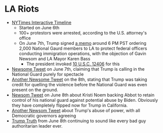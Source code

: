 # LA Riots
- [NYTimes Interactive Timeline](https://www.nytimes.com/interactive/2025/06/08/us/la-immigration-protests-photos-map.html)
	- Started on June 6th
	- 100+ protestors were arrested, according to the U.S. attorney's office
	- On June 7th, Trump signed [a memo](https://www.whitehouse.gov/presidential-actions/2025/06/department-of-defense-security-for-the-protection-of-department-of-homeland-security-functions/) around 6 PM PST ordering 2,000 National Gaurd members to LA to protect federal officers conducting immigration operations, with the objection of Gavin Newsom and LA Mayor Karen Bass
		- The president invoked [10 U.S.C. 12406](https://www.law.cornell.edu/uscode/text/10/12406) for this
- [Newsome Tweet](https://x.com/GavinNewsom/status/1931540820517360125) on June 7th, claiming that Trump is calling in the National Guard purely for spectacle
- [Another Newsome Tweet](https://x.com/GavinNewsom/status/1931723070684995621) on the 8th, stating that Trump was taking credit for quelling the violence before the National Guard was even present on the ground.
- [Newsom Tweet](https://x.com/GavinNewsom/status/1931699991082647959) on June 8th about Kristi Noem backing Abbot to retain control of his national guard against potential abuse by Biden. Obviously they have completely flipped now for Trump in California.
- [Another Newsom Tweet](https://x.com/GavinNewsom/status/1931823848879726674) about Trump's abuse of power, with all Democratic governors agreeing
- [Trump Truth](https://truthsocial.com/@realDonaldTrump/posts/114649780431129598) from June 8th continuing to sound like every bad guy authoritarian leader ever.